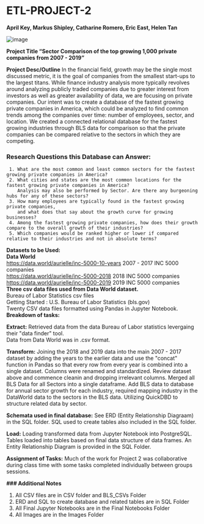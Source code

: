 # ETL-PROJECT-2
**April Key, Markus Shipley, Catharine Romero, Eric East, Helen Tan**

![image](https://user-images.githubusercontent.com/94247881/157790014-a92befd8-0bb1-4450-9ee4-a0fdf1458953.png)

**Project Title 
“Sector Comparison of the top growing 1,000 private companies from 2007 - 2019”**

**Project Desc/Outline**
In the financial field, growth may be the single most discussed metric, it is the goal of companies from the smallest start-ups to the largest titans. While finance industry analysis more typically revolves around analyzing publicly traded companies due to greater interest from investors as well as greater availability of data, we are focusing on private companies. 
Our intent was to create a database of the fastest growing private companies in America, which could be analyzed to find common trends among the companies over time: number of employees, sector, and location. 
We created a connected relational database for the fastest growing industries through BLS data for comparison so that the private companies can be compared relative to the sectors in which they are competing.

### Research Questions this Database can Answer:
     1. What are the most common and least common sectors for the fastest growing private companies in America?
     2. What cities and states are the most common locations for the fastest growing private companies in America? 
        Analysis may also be performed by Sector. Are there any burgeoning hubs for any of these sectors?
     3. How many employees are typically found in the fastest growing private companies,
        and what does that say about the growth curve for growing businesses?
     4. Among the fastest growing private companies, how does their growth compare to the overall growth of their industries? 
     5. Which companies would be ranked higher or lower if compared relative to their industries and not in absolute terms?  


**Datasets to be Used:**
<br>
**Data World**
<br>
https://data.world/aurielle/inc-5000-10-years 2007 - 2017 INC 5000 companies 
<br>
https://data.world/aurielle/inc-5000-2018 2018 INC 5000 companies
<br>
https://data.world/aurielle/inc-5000-2019 2019 INC 5000 companies
<br>
**Three csv data files used from Data World dataset.**
<br>
Bureau of Labor Statistics csv files
<br>
Getting Started : U.S. Bureau of Labor Statistics (bls.gov)
<br>
Twenty CSV data files formatted using Pandas in Jupyter Notebook. 
<br>
**Breakdown of tasks:**

**Extract:**
Retrieved data from the data Bureau of Labor statistics levergaing their "data finder" tool.  
Data from Data World was in .csv format.  

**Transform:**
Joining the 2018 and 2019 data into the main 2007 - 2017 dataset by adding the years to the earlier data and use the "concat" function in Pandas so that every row from every year is combined into a single dataset. Columns were renamed and standardized. 
Review dataset above and commence cleanin and dropping irrelevant columns.
Merged all BLS Data for all Sectors into a single dataframe.
Add BLS data to database for annual sector growth for each industry, required mapping industry in the DataWorld data to the sectors in the BLS data.
Utilizing QuickDBD to structure related data by sector.

**Schemata used in final database:**
See ERD (Entity Relationship Diagraam) in the SQL folder.  SQL used to create tables also included in the SQL folder.

**Load:** 
Loading transformed data from Jupyter Notebook into PostgreSQL.  
Tables loaded into tables based on final data structure of data frames.
An Entity Relationship Diagram is provided in the SQL Folder.

**Assignment of Tasks:**
Much of the work for Project 2 was collaborative during class time with some tasks completed individually between groups sessions.  

**### Additional Notes**
 1. All CSV files are in CSV folder and BLS_CSVs Folder
 2. ERD and SQL to create database and related tables are in SQL Folder
 3. All Final Jupyter Notebooks are in the Final Notebooks Folder
 4. All Images are in the Images Folder
 


